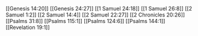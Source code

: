 [[Genesis 14:20]]
[[Genesis 24:27]]
[[1 Samuel 24:18]]
[[1 Samuel 26:8]]
[[2 Samuel 1:2]]
[[2 Samuel 14:4]]
[[2 Samuel 22:27]]
[[2 Chronicles 20:26]]
[[Psalms 31:8]]
[[Psalms 115:1]]
[[Psalms 124:6]]
[[Psalms 144:1]]
[[Revelation 19:1]]
